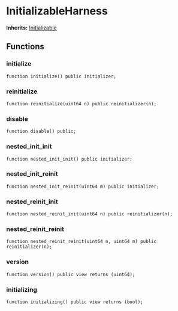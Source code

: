 # InitializableHarness
**Inherits:**
[Initializable](/lib/solady/src/utils/Initializable.sol/abstract.Initializable.md)


## Functions
### initialize


```solidity
function initialize() public initializer;
```

### reinitialize


```solidity
function reinitialize(uint64 n) public reinitializer(n);
```

### disable


```solidity
function disable() public;
```

### nested_init_init


```solidity
function nested_init_init() public initializer;
```

### nested_init_reinit


```solidity
function nested_init_reinit(uint64 m) public initializer;
```

### nested_reinit_init


```solidity
function nested_reinit_init(uint64 n) public reinitializer(n);
```

### nested_reinit_reinit


```solidity
function nested_reinit_reinit(uint64 n, uint64 m) public reinitializer(n);
```

### version


```solidity
function version() public view returns (uint64);
```

### initializing


```solidity
function initializing() public view returns (bool);
```

